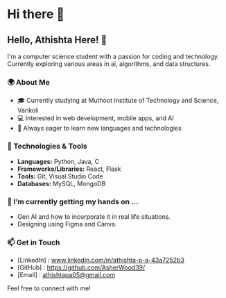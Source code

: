 # Hi there 👋

<!--
**AsherWood39/AsherWood39** is a ✨ _special_ ✨ repository because its `README.md` (this file) appears on your GitHub profile.

Here are some ideas to get you started:

- 🔭 I’m currently working on ...
- 🌱 I’m currently learning ...
- 👯 I’m looking to collaborate on ...
- 🤔 I’m looking for help with ...
- 💬 Ask me about ...
- 📫 How to reach me: ...
- 😄 Pronouns: ...
- ⚡ Fun fact: ...
-->
## Hello, Athishta Here! 👋

I'm a computer science student with a passion for coding and technology. Currently exploring various areas in ai, algorithms, and data structures.

### 🌍 About Me

- 🎓 Currently studying at Muthoot Institute of Technology and Science, Varikoli
- 💻 Interested in web development, mobile apps, and AI
- 🌱 Always eager to learn new languages and technologies

### 🔧 Technologies & Tools

- **Languages:** Python, Java, C
- **Frameworks/Libraries:** React, Flask
- **Tools:** Git, Visual Studio Code
- **Databases:** MySQL, MongoDB

### 🌱 I’m currently getting my hands on ...

- Gen AI and how to incorporate it in real life situations.
- Designing using Figma and Canva.
  
### 📫 Get in Touch

- [LinkedIn] : www.linkedin.com/in/athishta-p-a-43a7252b3
- [GitHub] : https://github.com/AsherWood39/
- [Email] : athishtapa05@gmail.com

Feel free to connect with me!
